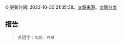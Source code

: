 :alarm_clock: 更新时间: 2023-10-30 21:35:38。[文章来源](/README.md)、[文章分类](/TAGS.md)

## 报告


> 关键字：`报告`、`月报`



